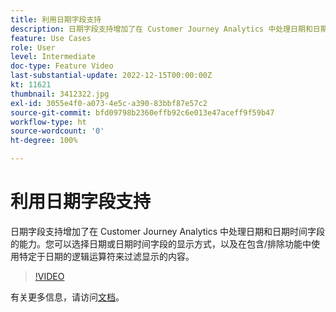 ```yaml
---
title: 利用日期字段支持
description: 日期字段支持增加了在 Customer Journey Analytics 中处理日期和日期时间字段的能力。您可以选择日期或日期时间字段的显示方式，以及在包含/排除功能中使用特定于日期的逻辑运算符来过滤显示的内容。
feature: Use Cases
role: User
level: Intermediate
doc-type: Feature Video
last-substantial-update: 2022-12-15T00:00:00Z
kt: 11621
thumbnail: 3412322.jpg
exl-id: 3055e4f0-a073-4e5c-a390-83bbf87e57c2
source-git-commit: bfd09798b2360effb92c6e013e47aceff9f59b47
workflow-type: ht
source-wordcount: '0'
ht-degree: 100%

---
```


# 利用日期字段支持

日期字段支持增加了在 Customer Journey Analytics 中处理日期和日期时间字段的能力。您可以选择日期或日期时间字段的显示方式，以及在包含/排除功能中使用特定于日期的逻辑运算符来过滤显示的内容。

>[!VIDEO](https://video.tv.adobe.com/v/3412322/?quality=12&learn=on)

有关更多信息，请访问[文档](https://experienceleague.adobe.com/docs/analytics-platform/using/cja-usecases/data-views/data-views-usecases.html?lang=zh-Hans#date)。
